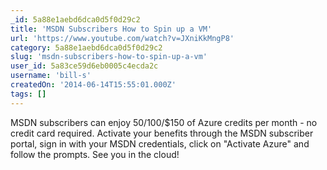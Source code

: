 ```yaml
---
_id: 5a88e1aebd6dca0d5f0d29c2
title: 'MSDN Subscribers How to Spin up a VM'
url: 'https://www.youtube.com/watch?v=JXniKkMngP8'
category: 5a88e1aebd6dca0d5f0d29c2
slug: 'msdn-subscribers-how-to-spin-up-a-vm'
user_id: 5a83ce59d6eb0005c4ecda2c
username: 'bill-s'
createdOn: '2014-06-14T15:55:01.000Z'
tags: []
---
```


MSDN subscribers can enjoy $50/$100/$150 of Azure credits per month - no credit card required. Activate your benefits through the MSDN subscriber portal, sign in with your MSDN credentials, click on "Activate Azure" and follow the prompts. See you in the cloud!
